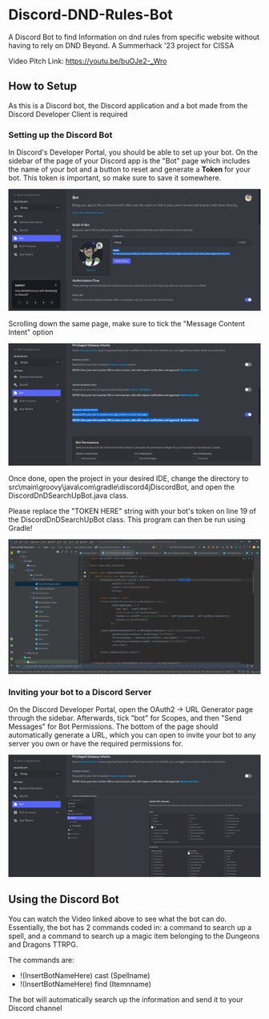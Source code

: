 # Discord-DND-Rules-Bot
A Discord Bot to find Information on dnd rules from specific website without having to rely on DND Beyond. A Summerhack '23 project for CISSA

Video Pitch Link: https://youtu.be/buOJe2-_Wro

## How to Setup
As this is a Discord bot, the Discord application and a bot made from the Discord Developer Client is required

### Setting up the Discord Bot
In Discord's Developer Portal, you should be able to set up your bot. On the sidebar of the page of your Discord app is the "Bot" page which includes the name of your bot and a button to reset and generate a **Token** for your bot. This token is important, so make sure to save it somewhere.

![](https://github.com/Kaobara/Discord-DND-Items-and-Spells-Search-Bot/blob/main/media/DiscordSetup1.png)

Scrolling down the same page, make sure to tick the "Message Content Intent" option

![](https://github.com/Kaobara/Discord-DND-Items-and-Spells-Search-Bot/blob/main/media/DiscordSetup2.png)

Once done, open the project in your desired IDE, change the directory to src\main\groovy\java\com\gradle\discord4jDiscordBot, and open the DiscordDnDSearchUpBot.java class. 

Please replace the "TOKEN HERE" string with your bot's token on line 19 of the DiscordDnDSearchUpBot class. 
This program can then be run using Gradle!

![](https://github.com/Kaobara/Discord-DND-Items-and-Spells-Search-Bot/blob/main/media/BotToken.png)

### Inviting your bot to a Discord Server
On the Discord Developer Portal, open the OAuth2 -> URL Generator page through the sidebar. Afterwards, tick "bot" for Scopes, and then "Send Messages" for Bot Permissions. The bottom of the page should automatically generate a URL, which you can open to invite your bot to any server you own or have the required permissions for.

![](https://github.com/Kaobara/Discord-DND-Items-and-Spells-Search-Bot/blob/main/media/DiscordSetup3.png)

## Using the Discord Bot
You can watch the Video linked above to see what the bot can do. Essentially, the bot has 2 commands coded in: a command to search up a spell, and a command to search up a magic item belonging to the Dungeons and Dragons TTRPG.

The commands are:
  - !(InsertBotNameHere) cast (Spellname)
  - !(InsertBotNameHere) find (Itemnname)
   
The bot will automatically search up the information and send it to your Discord channel
